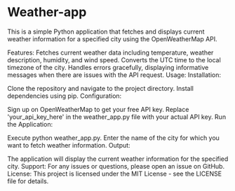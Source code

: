 # Weather-app

This is a simple Python application that fetches and displays current weather information for a specified city using the OpenWeatherMap API.

Features:
Fetches current weather data including temperature, weather description, humidity, and wind speed.
Converts the UTC time to the local timezone of the city.
Handles errors gracefully, displaying informative messages when there are issues with the API request.
Usage:
Installation:

Clone the repository and navigate to the project directory.
Install dependencies using pip.
Configuration:

Sign up on OpenWeatherMap to get your free API key.
Replace 'your_api_key_here' in the weather_app.py file with your actual API key.
Run the Application:

Execute python weather_app.py.
Enter the name of the city for which you want to fetch weather information.
Output:

The application will display the current weather information for the specified city.
Support:
For any issues or questions, please open an issue on GitHub.
License:
This project is licensed under the MIT License - see the LICENSE file for details.
